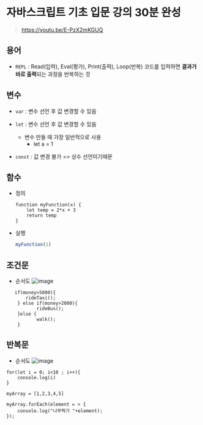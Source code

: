 # 자바스크립트 기초 입문 강의 30분 완성

> https://youtu.be/E-PzX2mKGUQ

## 용어
- ``REPL`` : Read(입력), Eval(평가), Print(출력), Loop(반복) 코드를 입력하면 **결과가 바로 출력**되는 과정을 반복하는 것


## 변수 
- ``var`` : 변수 선언 후 값 변경할 수 있음

- ``let`` : 변수 선언 후 값  변경할 수 있음
    - 변수 만들 때 가장 일반적으로 사용
        - let a = 1

- ``const`` : 값 변경 불가 => 상수 선언이기때문

## 함수
- 정의
    ```JS
    function myFunction(x) {
        let temp = 2*x + 3
        return temp
    }
    ```
- 실행
    ```js
    myFunction(1)
    ```


## 조건문

- 순서도
![image](https://user-images.githubusercontent.com/102288426/209588506-d7570d63-53c4-4d75-a2fa-87a8de37d867.png)


```JS
   if(money>5000){
       rideTaxi();
    } else if(money>2000){
           rideBus();
    }else {
           walk();
    }
```

## 반복문

- 순서도
![image](https://user-images.githubusercontent.com/102288426/209588955-20b1757e-0bdd-413f-b99b-93e616fd5b04.png)

```JS
for(let i = 0; i<10 ; i++){
    console.log(i)
}
```
```JS
myArray = [1,2,3,4,5]

myArray.forEach(element = > {
    console.log("나무찍기 "+element);
});
```